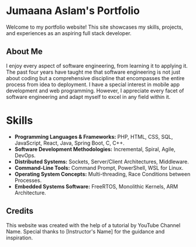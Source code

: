 # Jumaana Aslam's Portfolio #

Welcome to my portfolio website! This site showcases my skills, projects, and experiences as an aspiring full stack developer.

## About Me

I enjoy every aspect of software engineering, from learning it to applying it. The past four years have taught me that software engineering is not just about coding but a comprehensive discipline that encompasses the entire process from idea to deployment. I have a special interest in mobile app development and web programming. However, I appreciate every facet of software engineering and adapt myself to excel in any field within it.

# Skills

* __Programming Languages & Frameworks:__ PHP, HTML, CSS, SQL, JavaScript, React, Java, Spring Boot, C, C++.
* __Software Development Methodologies:__ Incremental, Spiral, Agile, DevOps.
* __Distributed Systems:__ Sockets, Server/Client Architectures, Middleware.
* __Command-Line Tools:__ Command Prompt, PowerShell, WSL for Linux.
* __Operating System Concepts:__ Multi-threading, Race Conditions between Processes.
* __Embedded Systems Software:__ FreeRTOS, Monolithic Kernels, ARM Architecture.

## Credits
This website was created with the help of a tutorial by YouTube Channel Name. Special thanks to [Instructor's Name] for the guidance and inspiration.
